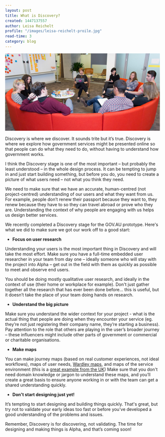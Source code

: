 ```yaml
---
layout: post
title: What is Discovery?
created: 1447137557
author: Leisa Reichelt
profile: "/images/leisa-reichelt-proile.jpg"
read-time: 3
category: blog
---
```

![ ](/images/blog-banners/sydney-user-research-banner.jpg)

Discovery is where we discover. It sounds trite but it&rsquo;s true. Discovery is where we explore how government services might be presented online so that people can do what they need to do, without having to understand how government works.

I think the Discovery stage is one of the most important &ndash; but probably the least understood &ndash; in the whole design process. It can be tempting to jump in and just start building something, but before you do, you need to create a picture of what users need &ndash; not what you think they need.

We need to make sure that we have an accurate, human-centred (not project-centred) understanding of our users and what they want from us. For example, people don&rsquo;t renew their passport because they want to, they renew because they have to so they can travel abroad or prove who they are. Understanding the context of why people are engaging with us helps us design better services.

We recently completed a Discovery stage for the GOV.AU prototype. Here&#39;s what we did to make sure we got our work off to a good start:
- **Focus on user research**

 Understanding your users is the most important thing in Discovery and will take the most effort. Make sure you have a full-time embedded user researcher in your team from day one &ndash; ideally someone who will stay with the project into Alpha &ndash; get out in the field with them as quickly as possible to meet and observe end users.

 You should be doing mostly qualitative user research, and ideally in the context of use (their home or workplace for example). Don&#39;t just gather together all the research that has ever been done before... this is useful, but it doesn&rsquo;t take the place of your team doing hands on research.

- **Understand the big picture**

 Make sure you understand the wider context for your project - what is the actual thing that people are doing when they encounter your service (eg. they&rsquo;re not just registering their company name, they&rsquo;re starting a business). Pay attention to the role that others are playing in the user&rsquo;s broader journey &ndash; these influencers might include other parts of government or commercial or charitable organisations. 

- **Make maps**

 You can make journey maps (based on real customer experiences, not ideal workflows), maps of user needs, [Wardley maps](http://www.wardleymaps.com/), and maps of the service environment (this is a [great example from the UK](https://gds.blog.gov.uk/2015/08/18/mapping-new-ideas-for-the-digital-justice-system-2/)) Make sure that you don&#39;t need domain knowledge or jargon to understand these maps, and you&rsquo;ll create a great basis to ensure anyone working in or with the team can get a shared understanding quickly.

- **Don&#39;t start designing just yet!**

 It&rsquo;s tempting to start designing and building things quickly. That&#39;s great, but try not to validate your early ideas too fast or before you&#39;ve developed a good understanding of the problems and issues.

Remember, Discovery is for discovering, not validating. The time for designing and making things is Alpha, and that&rsquo;s coming soon!
